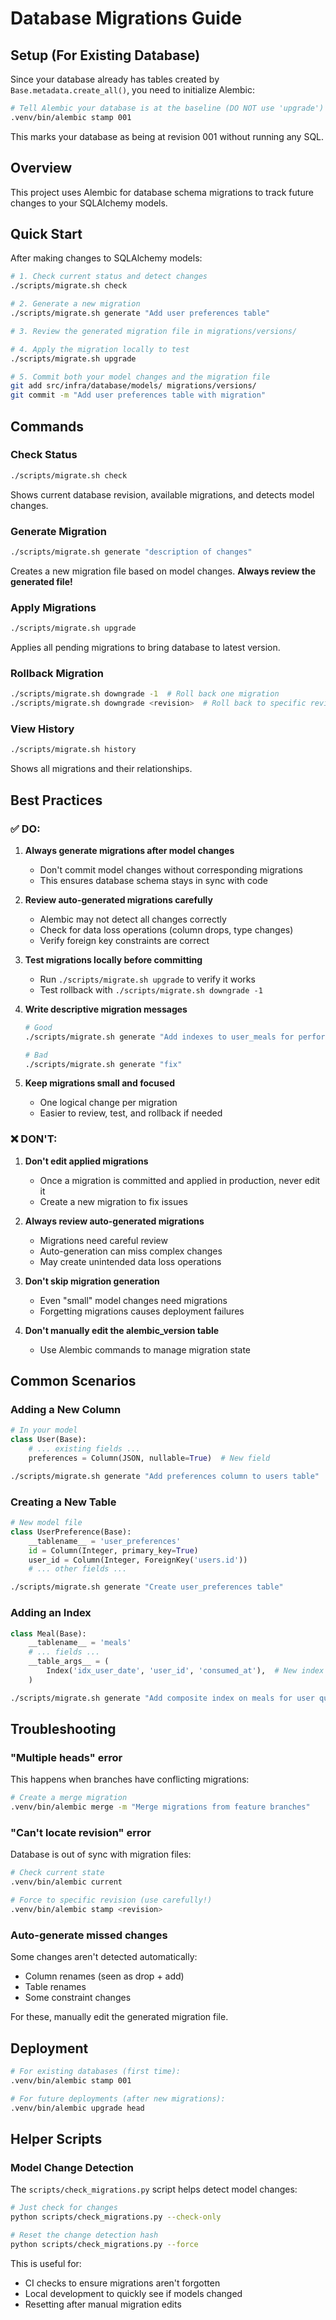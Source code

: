 # Database Migrations Guide

## Setup (For Existing Database)

Since your database already has tables created by `Base.metadata.create_all()`, you need to initialize Alembic:

```bash
# Tell Alembic your database is at the baseline (DO NOT use 'upgrade')
.venv/bin/alembic stamp 001
```

This marks your database as being at revision 001 without running any SQL.

## Overview

This project uses Alembic for database schema migrations to track future changes to your SQLAlchemy models.

## Quick Start

After making changes to SQLAlchemy models:

```bash
# 1. Check current status and detect changes
./scripts/migrate.sh check

# 2. Generate a new migration
./scripts/migrate.sh generate "Add user preferences table"

# 3. Review the generated migration file in migrations/versions/

# 4. Apply the migration locally to test
./scripts/migrate.sh upgrade

# 5. Commit both your model changes and the migration file
git add src/infra/database/models/ migrations/versions/
git commit -m "Add user preferences table with migration"
```

## Commands

### Check Status
```bash
./scripts/migrate.sh check
```
Shows current database revision, available migrations, and detects model changes.

### Generate Migration
```bash
./scripts/migrate.sh generate "description of changes"
```
Creates a new migration file based on model changes. **Always review the generated file!**

### Apply Migrations
```bash
./scripts/migrate.sh upgrade
```
Applies all pending migrations to bring database to latest version.

### Rollback Migration
```bash
./scripts/migrate.sh downgrade -1  # Roll back one migration
./scripts/migrate.sh downgrade <revision>  # Roll back to specific revision
```

### View History
```bash
./scripts/migrate.sh history
```
Shows all migrations and their relationships.

## Best Practices

### ✅ DO:

1. **Always generate migrations after model changes**
   - Don't commit model changes without corresponding migrations
   - This ensures database schema stays in sync with code

2. **Review auto-generated migrations carefully**
   - Alembic may not detect all changes correctly
   - Check for data loss operations (column drops, type changes)
   - Verify foreign key constraints are correct

3. **Test migrations locally before committing**
   - Run `./scripts/migrate.sh upgrade` to verify it works
   - Test rollback with `./scripts/migrate.sh downgrade -1`

4. **Write descriptive migration messages**
   ```bash
   # Good
   ./scripts/migrate.sh generate "Add indexes to user_meals for performance"
   
   # Bad
   ./scripts/migrate.sh generate "fix"
   ```

5. **Keep migrations small and focused**
   - One logical change per migration
   - Easier to review, test, and rollback if needed

### ❌ DON'T:

1. **Don't edit applied migrations**
   - Once a migration is committed and applied in production, never edit it
   - Create a new migration to fix issues

2. **Always review auto-generated migrations**
   - Migrations need careful review
   - Auto-generation can miss complex changes
   - May create unintended data loss operations

3. **Don't skip migration generation**
   - Even "small" model changes need migrations
   - Forgetting migrations causes deployment failures

4. **Don't manually edit the alembic_version table**
   - Use Alembic commands to manage migration state

## Common Scenarios

### Adding a New Column
```python
# In your model
class User(Base):
    # ... existing fields ...
    preferences = Column(JSON, nullable=True)  # New field
```
```bash
./scripts/migrate.sh generate "Add preferences column to users table"
```

### Creating a New Table
```python
# New model file
class UserPreference(Base):
    __tablename__ = 'user_preferences'
    id = Column(Integer, primary_key=True)
    user_id = Column(Integer, ForeignKey('users.id'))
    # ... other fields ...
```
```bash
./scripts/migrate.sh generate "Create user_preferences table"
```

### Adding an Index
```python
class Meal(Base):
    __tablename__ = 'meals'
    # ... fields ...
    __table_args__ = (
        Index('idx_user_date', 'user_id', 'consumed_at'),  # New index
    )
```
```bash
./scripts/migrate.sh generate "Add composite index on meals for user queries"
```

## Troubleshooting

### "Multiple heads" error
This happens when branches have conflicting migrations:
```bash
# Create a merge migration
.venv/bin/alembic merge -m "Merge migrations from feature branches"
```

### "Can't locate revision" error
Database is out of sync with migration files:
```bash
# Check current state
.venv/bin/alembic current

# Force to specific revision (use carefully!)
.venv/bin/alembic stamp <revision>
```

### Auto-generate missed changes
Some changes aren't detected automatically:
- Column renames (seen as drop + add)
- Table renames
- Some constraint changes

For these, manually edit the generated migration file.

## Deployment
```bash
# For existing databases (first time):
.venv/bin/alembic stamp 001

# For future deployments (after new migrations):
.venv/bin/alembic upgrade head
```

## Helper Scripts

### Model Change Detection
The `scripts/check_migrations.py` script helps detect model changes:

```bash
# Just check for changes
python scripts/check_migrations.py --check-only

# Reset the change detection hash
python scripts/check_migrations.py --force
```

This is useful for:
- CI checks to ensure migrations aren't forgotten
- Local development to quickly see if models changed
- Resetting after manual migration edits